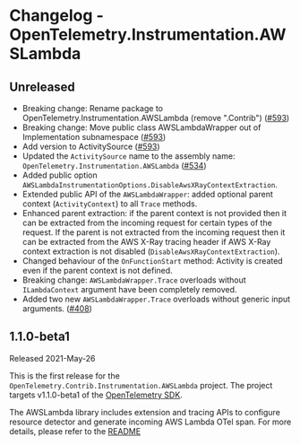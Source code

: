 # Changelog - OpenTelemetry.Instrumentation.AWSLambda

## Unreleased

* Breaking change: Rename package to OpenTelemetry.Instrumentation.AWSLambda
  (remove ".Contrib") ([#593](https://github.com/open-telemetry/opentelemetry-dotnet-contrib/pull/593))
* Breaking change: Move public class AWSLambdaWrapper out of Implementation subnamespace
  ([#593](https://github.com/open-telemetry/opentelemetry-dotnet-contrib/pull/593))
* Add version to ActivitySource ([#593](https://github.com/open-telemetry/opentelemetry-dotnet-contrib/pull/593))
* Updated the `ActivitySource` name to the assembly name:
  `OpenTelemetry.Instrumentation.AWSLambda`
  ([#534](https://github.com/open-telemetry/opentelemetry-dotnet-contrib/pull/534))
* Added public option `AWSLambdaInstrumentationOptions.DisableAwsXRayContextExtraction`.
* Extended public API of the `AWSLambdaWrapper`: added optional parent
  context (`ActivityContext`) to all `Trace` methods.
* Enhanced parent extraction: if the parent context is not provided
  then it can be extracted from the incoming request for certain types of the request.
  If the parent is not extracted from the incoming request then it can be extracted
  from the AWS X-Ray tracing header if AWS X-Ray context extraction
  is not disabled (`DisableAwsXRayContextExtraction`).
* Changed behaviour of the `OnFunctionStart` method: Activity is created even
  if the parent context is not defined.
* Breaking change: `AWSLambdaWrapper.Trace` overloads without `ILambdaContext` argument
  have been completely removed.
* Added two new `AWSLambdaWrapper.Trace` overloads without generic input arguments.
  ([#408](https://github.com/open-telemetry/opentelemetry-dotnet-contrib/pull/408))

## 1.1.0-beta1

Released 2021-May-26

This is the first release for the `OpenTelemetry.Contrib.Instrumentation.AWSLambda`
project. The project targets v1.1.0-beta1 of the [OpenTelemetry
SDK](https://www.nuget.org/packages/OpenTelemetry/).

The AWSLambda library includes extension and tracing APIs to configure resource detector
and generate incoming AWS Lambda OTel span. For more details, please refer to the
[README](https://github.com/open-telemetry/opentelemetry-dotnet-contrib/blob/main/src/OpenTelemetry.Contrib.Instrumentation.AWSLambda/README.md)
